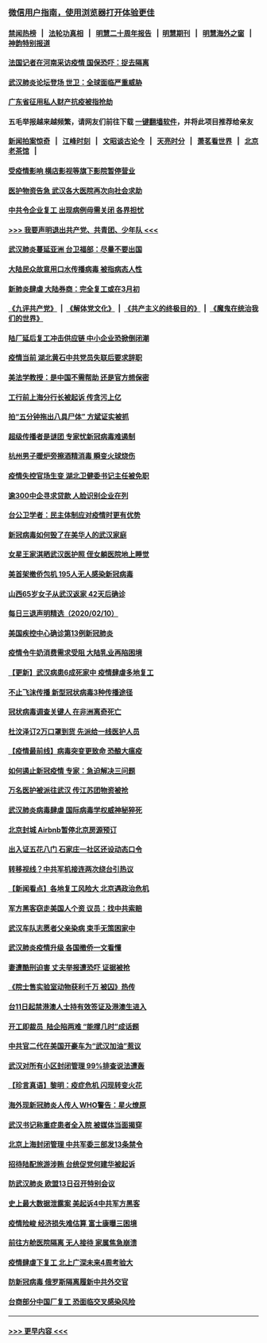 ### [微信用户指南，使用浏览器打开体验更佳](https://github.com/gfw-breaker/banned-news1/blob/master/indexes/wechat-guide.md?t=0)
#### [禁闻热榜](热点新闻.md?t=0)  &nbsp;&nbsp;|&nbsp;&nbsp; [法轮功真相](https://github.com/gfw-breaker/truth/blob/master/README.md?t=0) &nbsp;&nbsp;|&nbsp;&nbsp; [明慧二十周年报告](https://github.com/gfw-breaker/mh-reports/blob/master/README.md?t=0) &nbsp;&nbsp;|&nbsp;&nbsp;[明慧期刊](https://github.com/gfw-breaker/mh-qikan) &nbsp;&nbsp;|&nbsp;&nbsp; [明慧海外之窗](https://github.com/gfw-breaker/mh-news/blob/master/README.md?t=0) &nbsp;&nbsp;|&nbsp;&nbsp; [神韵特别报道](https://github.com/gfw-breaker/mh-news/blob/master/shenyun.md?t=0)
#### [法国记者在河南采访疫情 国保恐吓：捉去隔离](../pages/nsc413/n11860742.md?t=02112144) 
#### [武汉肺炎论坛登场 世卫：全球面临严重威胁](../pages/nsc413/n11860999.md?t=02112144) 
#### [广东省征用私人财产抗疫被指抢劫](../pages/nsc413/n11860913.md?t=02112144) 
#### 五毛举报越来越频繁，请网友们前往下载 [一键翻墙软件](https://github.com/gfw-breaker/ssr-accounts)，并将此项目推荐给亲友
#### [新闻拍案惊奇](https://github.com/gfw-breaker/banned-news1/blob/master/pages/link4.md) &nbsp;&nbsp;|&nbsp;&nbsp; [江峰时刻](https://github.com/gfw-breaker/banned-news1/blob/master/pages/link4.md) &nbsp;&nbsp;|&nbsp;&nbsp; [文昭谈古论今](https://github.com/gfw-breaker/banned-news1/blob/master/pages/link4.md) &nbsp;&nbsp;|&nbsp;&nbsp; [天亮时分](https://github.com/gfw-breaker/banned-news1/blob/master/pages/link4.md) &nbsp;&nbsp;|&nbsp;&nbsp; [萧茗看世界](https://github.com/gfw-breaker/banned-news1/blob/master/pages/link4.md) &nbsp;&nbsp;|&nbsp;&nbsp; [北京老茶馆](https://github.com/gfw-breaker/banned-news1/blob/master/pages/link4.md) &nbsp;&nbsp;|&nbsp;&nbsp; 
#### [受疫情影响 横店影视等旗下影院暂停营业](../pages/nsc413/n11860921.md?t=02112144) 
#### [医护物资告急 武汉各大医院再次向社会求助](../pages/nsc413/n11860729.md?t=02112144) 
#### [中共令企业复工 出现病例毋需关闭 各界担忧](../pages/nsc413/n11860563.md?t=02112144) 
#### [>>> 我要声明退出共产党、共青团、少年队 <<<](https://github.com/begood0513/goodnews/blob/master/quit/letter.md) 
#### [武汉肺炎蔓延亚洲 台卫福部：尽量不要出国](../pages/nsc413/n11860586.md?t=02112144) 
#### [大陆民众故意用口水传播病毒 被指病态人性](../pages/nsc413/n11860618.md?t=02112144) 
#### [新肺炎肆虐 大陆券商：完全复工或在3月初](../pages/nsc413/n11860445.md?t=02112144) 
#### [《九评共产党》](https://github.com/begood0513/9ping.md/blob/master/README.md) &nbsp;|&nbsp; [《解体党文化》](../../../../jtdwh.md/blob/master/README.md)  &nbsp;|&nbsp; [《共产主义的终极目的》](../../../../gczydzjmd.md/blob/master/README.md) &nbsp;|&nbsp; [《魔鬼在统治我们的世界》](../../../../mgztzwmdsj.md/blob/master/README.md) 
#### [陆厂延后复工冲击供应链 中小企业恐掀倒闭潮](../pages/nsc413/n11859772.md?t=02112144) 
#### [疫情当前 湖北黄石中共党员失联后要求辞职](../pages/nsc413/n11860118.md?t=02112144) 
#### [美法学教授：是中国不需帮助 还是官方想保密](../pages/nsc413/n11859492.md?t=02112144) 
#### [工行前上海分行长被起诉 传贪污上亿](../pages/nsc413/n11860139.md?t=02112144) 
#### [拍“五分钟拖出八具尸体” 方斌证实被抓](../pages/nsc413/n11860090.md?t=02112144) 
#### [超级传播者是谜团 专家忧新冠病毒难遏制](../pages/nsc413/n11859686.md?t=02112144) 
#### [杭州男子暖炉旁擦酒精消毒 瞬变火球烧伤](../pages/nsc413/n11860071.md?t=02112144) 
#### [疫情失控官场生变 湖北卫健委书记主任被免职](../pages/nsc413/n11859848.md?t=02112144) 
#### [逾300中企寻求贷款 人脸识别企业在列](../pages/nsc413/n11860100.md?t=02112144) 
#### [台公卫学者：民主体制应对疫情时更有优势](../pages/nsc413/n11860023.md?t=02112144) 
#### [新冠病毒如何毁了在美华人的武汉家庭](../pages/nsc413/n11859524.md?t=02112144) 
#### [女星王家淇晒武汉医护照 侄女躺医院地上睡觉](../pages/nsc413/n11859756.md?t=02112144) 
#### [美首架撤侨包机 195人无人感染新冠病毒](../pages/nsc413/n11859908.md?t=02112144) 
#### [山西65岁女子从武汉返家 42天后确诊](../pages/nsc413/n11859912.md?t=02112144) 
#### [每日三退声明精选（2020/02/10）](../pages/nsc413/n11860031.md?t=02112144) 
#### [美国疾控中心确诊第13例新冠肺炎](../pages/nsc413/n11859966.md?t=02112144) 
#### [疫情令牛奶消费需求受阻 大陆乳业再陷困境](../pages/nsc413/n11859859.md?t=02112144) 
#### [【更新】武汉病患6成死家中 疫情肆虐多地复工](../pages/nsc413/n11801312.md?t=02112144) 
#### [不止飞沫传播 新型冠状病毒3种传播途径](../pages/nsc413/n11859060.md?t=02112144) 
#### [冠状病毒调查关键人 在非洲离奇死亡](../pages/nsc413/n11859798.md?t=02112144) 
#### [杜汶泽订2万口罩到货 先派给一线医护人员](../pages/nsc413/n11859214.md?t=02112144) 
#### [【疫情最前线】病毒突变更致命 恐酿大瘟疫](../pages/nsc413/n11859604.md?t=02112144) 
#### [如何遏止新冠疫情 专家：急迫解决三问题](../pages/nsc413/n11859685.md?t=02112144) 
#### [万名医护被派往武汉 传江苏团物资被抢](../pages/nsc413/n11859585.md?t=02112144) 
#### [武汉肺炎病毒肆虐 国际病毒学权威神秘猝死](../pages/nsc413/n11833010.md?t=02112144) 
#### [北京封城 Airbnb暂停北京房源预订](../pages/nsc413/n11859659.md?t=02112144) 
#### [出入证五花八门 石家庄一社区还设动态口令](../pages/nsc413/n11859510.md?t=02112144) 
#### [转移视线？中共军机接连两次绕台引热议](../pages/nsc413/n11859346.md?t=02112144) 
#### [【新闻看点】各地复工风险大 北京遇政治危机](../pages/nsc413/n11859164.md?t=02112144) 
#### [军方黑客窃走美国人个资 议员：找中共索赔](../pages/nsc413/n11859371.md?t=02112144) 
#### [武汉车队志愿者父亲染病 束手无策困家中](../pages/nsc413/n11859117.md?t=02112144) 
#### [武汉肺炎疫情升级 各国撤侨一文看懂](../pages/nsc413/n11859313.md?t=02112144) 
#### [妻遭酷刑迫害 丈夫举报遭恐吓 证据被抢](../pages/nsc413/n11858478.md?t=02112144) 
#### [《院士售实验室动物获利千万 被囚》热传](../pages/nsc413/n11859316.md?t=02112144) 
#### [台11日起禁港澳人士持有效签证及港澳生进入](../pages/nsc413/n11858423.md?t=02112144) 
#### [开工即裁员  陆企陷两难 “能撑几时”成话题](../pages/nsc413/n11859127.md?t=02112144) 
#### [中共官二代在美国开豪车为“武汉加油”惹议](../pages/nsc413/n11859039.md?t=02112144) 
#### [武汉对所有小区封闭管理 99%排查说法遭轰](../pages/nsc413/n11859264.md?t=02112144) 
#### [【珍言真语】黎明：疫症危机 闪现转变火花](../pages/nsc413/n11859199.md?t=02112144) 
#### [海外现新冠肺炎人传人 WHO警告：星火燎原](../pages/nsc413/n11859252.md?t=02112144) 
#### [武汉书记称重症患者全入院 被媒体当面揭穿](../pages/nsc413/n11859218.md?t=02112144) 
#### [北京上海封闭管理 中共军委三部发13条禁令](../pages/nsc413/n11859098.md?t=02112144) 
#### [招待陆配旅游涉贿 台统促党何建华被起诉](../pages/nsc413/n11858696.md?t=02112144) 
#### [防武汉肺炎 欧盟13日召开特别会议](../pages/nsc413/n11859088.md?t=02112144) 
#### [史上最大数据泄露案 美起诉4中共军方黑客](../pages/nsc413/n11859115.md?t=02112144) 
#### [疫情险峻 经济损失难估算 富士康曝三困境](../pages/nsc413/n11859120.md?t=02112144) 
#### [前往方舱医院隔离 无人接待 家属焦急崩溃](../pages/nsc413/n11859068.md?t=02112144) 
#### [疫情肆虐下复工 北上广深未来4周考验大](../pages/nsc413/n11859066.md?t=02112144) 
#### [防新冠病毒 俄罗斯隔离履新中共外交官](../pages/nsc413/n11859079.md?t=02112144) 
#### [台商部分中国厂复工 恐面临交叉感染风险](../pages/nsc413/n11858646.md?t=02112144) 

----
#### [ >>> 更早内容 <<< ](../indexes/nsc413-earlier.md)

